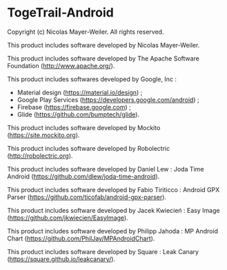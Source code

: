 # TogeTrail-Android

Copyright (c) Nicolas Mayer-Weiler. All rights reserved.

This product includes software developed by Nicolas Mayer-Weiler.

This product includes software developed by The Apache Software Foundation (http://www.apache.org/).

This product includes softwares developed by Google, Inc :
- Material design (https://material.io/design) ;
- Google Play Services (https://developers.google.com/android) ;
- Firebase (https://firebase.google.com) ;
- Glide (https://github.com/bumptech/glide).

This product includes software developed by Mockito (https://site.mockito.org).

This product includes software developed by Robolectric (http://robolectric.org).

This product includes software developed by Daniel Lew : Joda Time Android (https://github.com/dlew/joda-time-android).

This product includes software developed by Fabio Tiriticco : Android GPX Parser (https://github.com/ticofab/android-gpx-parser).

This product includes software developed by Jacek Kwiecień : Easy Image (https://github.com/jkwiecien/EasyImage).

This product includes software developed by Philipp Jahoda : MP Android Chart (https://github.com/PhilJay/MPAndroidChart).

This product includes software developed by Square : Leak Canary (https://square.github.io/leakcanary/).
